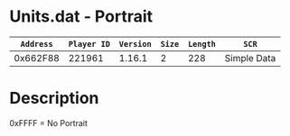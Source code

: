 # Units.dat - Portrait

| `Address` | `Player ID` | `Version` | `Size` | `Length` | `SCR` |
| ---------- | ----------- | --------- | ------ | -------- | ---- |
| 0x662F88 | 221961 | 1.16.1 | 2 | 228 | Simple Data |

# Description

0xFFFF = No Portrait